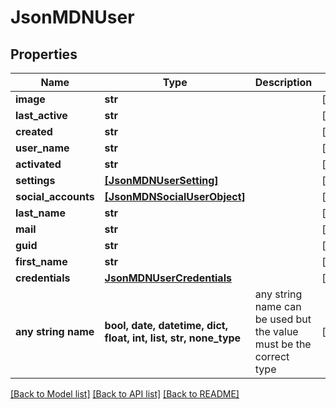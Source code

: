 # JsonMDNUser


## Properties
Name | Type | Description | Notes
------------ | ------------- | ------------- | -------------
**image** | **str** |  | [optional] 
**last_active** | **str** |  | [optional] 
**created** | **str** |  | [optional] 
**user_name** | **str** |  | [optional] 
**activated** | **str** |  | [optional] 
**settings** | [**[JsonMDNUserSetting]**](JsonMDNUserSetting.md) |  | [optional] 
**social_accounts** | [**[JsonMDNSocialUserObject]**](JsonMDNSocialUserObject.md) |  | [optional] 
**last_name** | **str** |  | [optional] 
**mail** | **str** |  | [optional] 
**guid** | **str** |  | [optional] 
**first_name** | **str** |  | [optional] 
**credentials** | [**JsonMDNUserCredentials**](JsonMDNUserCredentials.md) |  | [optional] 
**any string name** | **bool, date, datetime, dict, float, int, list, str, none_type** | any string name can be used but the value must be the correct type | [optional]

[[Back to Model list]](../README.md#documentation-for-models) [[Back to API list]](../README.md#documentation-for-api-endpoints) [[Back to README]](../README.md)


